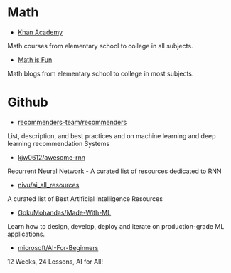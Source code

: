 # Math

* [Khan Academy](https://www.khanacademy.org/math)

Math courses from elementary school to college in all subjects.

* [Math is Fun](https://www.mathsisfun.com/)

Math blogs from elementary school to college in most subjects.


# Github

* [recommenders-team/recommenders](https://github.com/recommenders-team/recommenders)

List, description, and best practices and on machine learning and deep learning recommendation Systems

* [kjw0612/awesome-rnn](https://github.com/kjw0612/awesome-rnn)

Recurrent Neural Network - A curated list of resources dedicated to RNN

* [nivu/ai_all_resources](https://github.com/nivu/ai_all_resources)

A curated list of Best Artificial Intelligence Resources

* [GokuMohandas/Made-With-ML](https://github.com/GokuMohandas/Made-With-ML)

Learn how to design, develop, deploy and iterate on production-grade ML applications.

* [microsoft/AI-For-Beginners](https://github.com/microsoft/AI-For-Beginners)

12 Weeks, 24 Lessons, AI for All!
